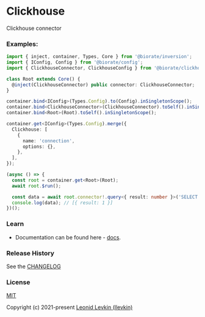 # Clickhouse

Clickhouse connector

### Examples:

```ts
import { inject, container, Types, Core } from '@biorate/inversion';
import { IConfig, Config } from '@biorate/config';
import { ClickhouseConnector, ClickhouseConfig } from '@biorate/clickhouse';

class Root extends Core() {
  @inject(ClickhouseConnector) public connector: ClickhouseConnector;
}

container.bind<IConfig>(Types.Config).to(Config).inSingletonScope();
container.bind<ClickhouseConnector>(ClickhouseConnector).toSelf().inSingletonScope();
container.bind<Root>(Root).toSelf().inSingletonScope();

container.get<IConfig>(Types.Config).merge({
  Clickhouse: [
    {
      name: 'connection',
      options: {},
    },
  ],
});

(async () => {
  const root = container.get<Root>(Root);
  await root.$run();

  const data = await root.connector!.query<{ result: number }>('SELECT 1 AS result;');
  console.log(data); // [{ result: 1 }]
})();
```

### Learn

- Documentation can be found here - [docs](https://biorate.github.io/core/modules/clickhouse.html).

### Release History

See the [CHANGELOG](https://github.com/biorate/core/blob/master/packages/%40biorate/clickhouse/CHANGELOG.md)

### License

[MIT](https://github.com/biorate/core/blob/master/packages/%40biorate/clickhouse/LICENSE)

Copyright (c) 2021-present [Leonid Levkin (llevkin)](mailto:llevkin@yandex.ru)
